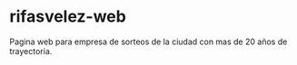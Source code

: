 # rifasvelez-web
Pagina web para empresa de sorteos de la ciudad con mas de 20 años de trayectoria.
